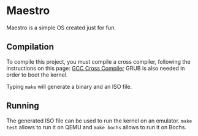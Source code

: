 # Maestro

Maestro is a simple OS created just for fun.



## Compilation

To compile this project, you must compile a cross compiler, following the instructions on this page: [GCC Cross Compiler](https://wiki.osdev.org/GCC_Cross-Compiler)
GRUB is also needed in order to boot the kernel.

Typing `make` will generate a binary and an ISO file.



## Running

The generated ISO file can be used to run the kernel on an emulator.
`make test` allows to run it on QEMU and `make bochs` allows to run it on Bochs.
